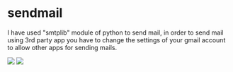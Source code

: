 # sendmail

I have used "smtplib" module of python to send mail, in order to send mail using 3rd party app you have to change the settings of your gmail account to allow other apps for sending mails.

<img src="Images/cmd">
<img src="Images/gmail">

